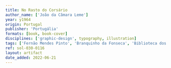 ```yaml
---
title: No Rasto do Corsário
author_name: ['João da Câmara Leme']
year: y1964
origin: Portugal
publisher: 'Portugália'
formats: [book, book-cover]
disciplines: ['graphic-design', typography, illustration]
tags: ['Fernão Mendes Pinto', 'Branquinho da Fonseca', 'Biblioteca dos Rapazes']
ref: sol-030-0116
layout: artifact
date_added: 2022-06-21
---
```

